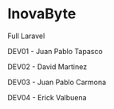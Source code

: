 # InovaByte
Full Laravel

DEV01 - Juan Pablo Tapasco

DEV02 - David Martinez

DEV03 - Juan Pablo Carmona

DEV04 - Erick Valbuena
